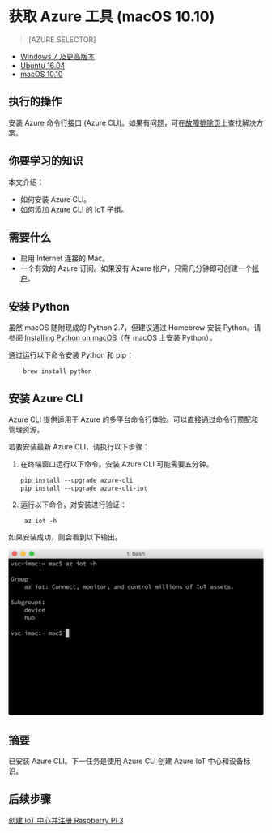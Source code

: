 <properties
    pageTitle="获取 Azure 工具 (macOS 10.10) | Azure"
    description="在 macOS 上安装 Python 和 Azure 命令行接口 (Azure CLI)。"
    services="iot-hub"
    documentationcenter=""
    author="shizn"
    manager="timlt"
    tags=""
    keywords="iot 云服务, azure cli" />
<tags
    ms.assetid="1814b703-2d81-45db-aff0-eb338c97f120"
    ms.service="iot-hub"
    ms.devlang="node"
    ms.topic="article"
    ms.tgt_pltfrm="na"
    ms.workload="na"
    ms.date="3/21/2017"
    wacn.date="05/08/2017"
    ms.author="xshi" />  


# 获取 Azure 工具 \(macOS 10.10\)
> [AZURE.SELECTOR]
- [Windows 7 及更高版本](/documentation/articles/iot-hub-raspberry-pi-kit-node-lesson2-get-azure-tools-win32/)
- [Ubuntu 16.04](/documentation/articles/iot-hub-raspberry-pi-kit-node-lesson2-get-azure-tools-ubuntu/)
- [macOS 10.10](/documentation/articles/iot-hub-raspberry-pi-kit-node-lesson2-get-azure-tools-mac/)

## 执行的操作
安装 Azure 命令行接口 \(Azure CLI\)。如果有问题，可在[故障排除页](/documentation/articles/iot-hub-raspberry-pi-kit-node-troubleshooting/)上查找解决方案。

## 你要学习的知识
本文介绍：
* 如何安装 Azure CLI。
* 如何添加 Azure CLI 的 IoT 子组。

## 需要什么
* 启用 Internet 连接的 Mac。
* 一个有效的 Azure 订阅。如果没有 Azure 帐户，只需几分钟即可创建一个[帐户](/pricing/1rmb-trial/)。

## 安装 Python
虽然 macOS 随附现成的 Python 2.7，但建议通过 Homebrew 安装 Python。请参阅 [Installing Python on macOS](http://docs.python-guide.org/en/latest/starting/install/osx/)（在 macOS 上安装 Python）。

通过运行以下命令安装 Python 和 pip：


        brew install python


## 安装 Azure CLI
Azure CLI 提供适用于 Azure 的多平台命令行体验。可以直接通过命令行预配和管理资源。

若要安装最新 Azure CLI，请执行以下步骤：

1. 在终端窗口运行以下命令。安装 Azure CLI 可能需要五分钟。
   

	   pip install --upgrade azure-cli
	   pip install --upgrade azure-cli-iot
2. 运行以下命令，对安装进行验证：
   

        az iot -h


如果安装成功，则会看到以下输出。

![指示成功的输出](./media/iot-hub-raspberry-pi-lessons/lesson2/az_iot_help_osx.png)  


## 摘要
已安装 Azure CLI。下一任务是使用 Azure CLI 创建 Azure IoT 中心和设备标识。

## 后续步骤
[创建 IoT 中心并注册 Raspberry Pi 3](/documentation/articles/iot-hub-raspberry-pi-kit-node-lesson2-prepare-azure-iot-hub/)

<!---HONumber=Mooncake_0109_2017-->
<!--Update_Description:update wording and code-->